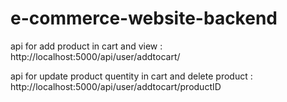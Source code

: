 # e-commerce-website-backend

api for add product in cart and view  : http://localhost:5000/api/user/addtocart/

api for update  product quentity in cart and delete product  : http://localhost:5000/api/user/addtocart/productID

